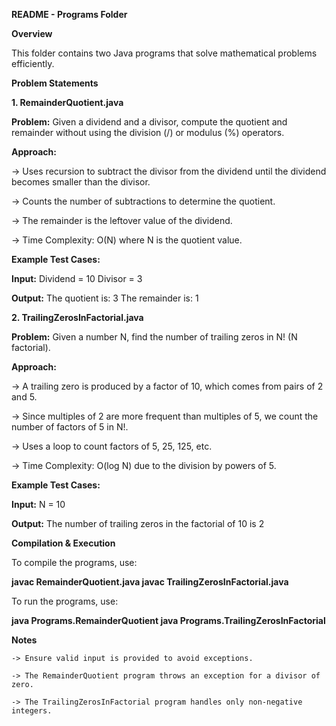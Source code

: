 **README - Programs Folder**

**Overview**

This folder contains two Java programs that solve mathematical problems efficiently.

**Problem Statements**

**1. RemainderQuotient.java**

**Problem:** Given a dividend and a divisor, compute the quotient and remainder without using the division (/) or modulus (%) operators.

**Approach:**

 -> Uses recursion to subtract the divisor from the dividend until the dividend becomes smaller than the divisor.
  
 -> Counts the number of subtractions to determine the quotient.
  
 -> The remainder is the leftover value of the dividend.
  
 -> Time Complexity: O(N) where N is the quotient value.

**Example Test Cases:**

**Input:**
Dividend = 10
Divisor = 3

**Output:**
The quotient is: 3
The remainder is: 1






**2. TrailingZerosInFactorial.java**

**Problem:** Given a number N, find the number of trailing zeros in N! (N factorial).

**Approach:**

  -> A trailing zero is produced by a factor of 10, which comes from pairs of 2 and 5.
  
  -> Since multiples of 2 are more frequent than multiples of 5, we count the number of factors of 5 in N!.
  
  -> Uses a loop to count factors of 5, 25, 125, etc.
  
  -> Time Complexity: O(log N) due to the division by powers of 5.

**Example Test Cases:**

**Input:**
N = 10

**Output:**
The number of trailing zeros in the factorial of 10 is 2

**Compilation & Execution**

To compile the programs, use:

**javac RemainderQuotient.java
javac TrailingZerosInFactorial.java**

To run the programs, use:

**java Programs.RemainderQuotient
java Programs.TrailingZerosInFactorial**

**Notes**

    -> Ensure valid input is provided to avoid exceptions.
    
    -> The RemainderQuotient program throws an exception for a divisor of zero.
    
    -> The TrailingZerosInFactorial program handles only non-negative integers.
